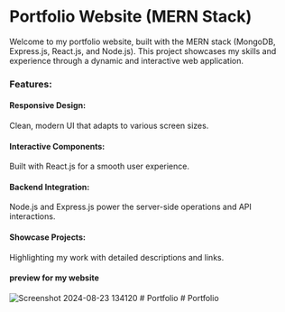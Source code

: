 <h1>Portfolio Website (MERN Stack)</h1>
Welcome to my portfolio website, built with the MERN stack (MongoDB, Express.js, React.js, and Node.js). This project showcases my skills and experience through a dynamic and interactive web application.

<h3>Features:</h3>

<h4>Responsive Design:</h4> Clean, modern UI that adapts to various screen sizes.
<h4>Interactive Components:</h4> Built with React.js for a smooth user experience.
<h4>Backend Integration:</h4> Node.js and Express.js power the server-side operations and API interactions.
<h4>Showcase Projects:</h4> Highlighting my work with detailed descriptions and links.


<h4>preview for my website</h4>


![Screenshot 2024-08-23 134120](https://github.com/user-attachments/assets/6c30fcc0-cb31-455d-a384-4858f9392b68)
#   P o r t f o l i o  
 #   P o r t f o l i o  
 